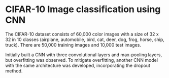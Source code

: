 # CIFAR-10 Image classification using CNN

The CIFAR-10 dataset consists of 60,000 color images with a size of 32 x 32 in 10 classes (airplane, automobile, bird, cat, deer, dog, frog, horse, ship, truck). There are 50,000 training images and 10,000 test images.

Initially built a CNN with three convolutional layers and max-pooling layers, but overfitting was observed. To mitigate overfitting, another CNN model with the same architecture was developed, incorporating the dropout method.
